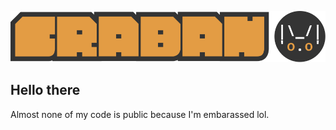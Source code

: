 ![Logo](logo-extended.svg)
## Hello there
Almost none of my code is public because I'm embarassed lol.
<!---
Cra-ban/Cra-ban is a ✨ special ✨ repository because its `README.md` (this file) appears on your GitHub profile.
You can click the Preview link to take a look at your changes.
--->
